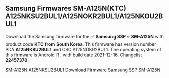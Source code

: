 <h2>Samsung Firmwares SM-A125N(KTC) A125NKSU2BUL1/A125NOKR2BUL1/A125NKOU2BUL1</h2>
Download the Samsung firmware for the ✅ <strong>Samsung SSP </strong> ⭐ <strong>SM-A125N</strong> with product code <strong>KTC</strong> <strong> from South Korea</strong>. This firmware has version number PDA <strong>A125NKSU2BUL1</strong> and CSC A125NOKR2BUL1. The operating system of this firmware is Android R , with build date 2021-12-16. Changelist <strong>22457370</strong>.


[SM-A125N](https://samfirm.shop/samsung/model/SM-A125N)
[A125NKSU2BUL1](https://samfirm.shop/samsung/pda/A125NKSU2BUL1)
[Download Firmware Samsung SSP SM-A125N](https://samfirm.shop/samsung/firmware/482818)
